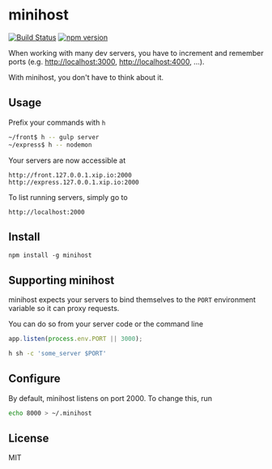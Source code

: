 # minihost

[![Build Status](https://travis-ci.org/typicode/minihost.svg?branch=master)](https://travis-ci.org/typicode/minihost) [![npm version](https://badge.fury.io/js/minihost.svg)](http://badge.fury.io/js/minihost)

When working with many dev servers, you have to increment and remember ports (e.g. [http://localhost:3000](), [http://localhost:4000](), ...).

With minihost, you don't have to think about it.

## Usage

Prefix your commands with `h`

```bash
~/front$ h -- gulp server
~/express$ h -- nodemon
```

Your servers are now accessible at

```
http://front.127.0.0.1.xip.io:2000
http://express.127.0.0.1.xip.io:2000
```

To list running servers, simply go to

```
http://localhost:2000
```

## Install

```
npm install -g minihost
```

## Supporting minihost

minihost expects your servers to bind themselves to the `PORT` environment variable so it can proxy requests.

You can do so from your server code or the command line

```javascript
app.listen(process.env.PORT || 3000);
```

```bash
h sh -c 'some_server $PORT'
```

## Configure

By default, minihost listens on port 2000. To change this, run

```bash
echo 8000 > ~/.minihost
```

## License

MIT
